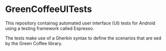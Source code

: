 # GreenCoffeeUITests

This repository containsg automated user interface (UI) tests for Android using a testing framework called Espresso. 

The tests make use of a Gherkin syntax to define the scenarios that are sed by the Green Coffee library.
